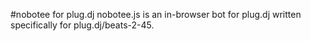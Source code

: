 #nobotee for plug.dj
nobotee.js is an in-browser bot for plug.dj written specifically for plug.dj/beats-2-45.